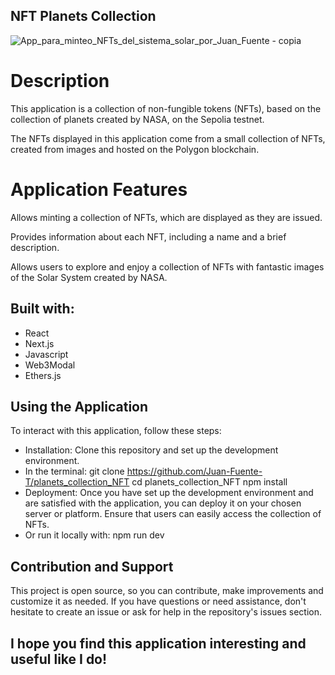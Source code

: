 ## NFT Planets Collection

![App_para_minteo_NFTs_del_sistema_solar_por_Juan_Fuente - copia](https://github.com/Juan-Fuente-T/planets_collection_NFT/assets/127140423/b1756961-01de-4048-9773-a520834973ea)


# Description

This application is a collection of non-fungible tokens (NFTs), based on the collection of planets created by NASA, on the Sepolia testnet.

The NFTs displayed in this application come from a small collection of NFTs, created from images and hosted on the Polygon blockchain.

# Application Features

Allows minting a collection of NFTs, which are displayed as they are issued.

Provides information about each NFT, including a name and a brief description.

Allows users to explore and enjoy a collection of NFTs with fantastic images of the Solar System created by NASA.

## Built with:

- React
- Next.js
- Javascript
- Web3Modal
- Ethers.js

## Using the Application

To interact with this application, follow these steps:

- Installation:
  Clone this repository and set up the development environment.
- In the terminal:
  git clone https://github.com/Juan-Fuente-T/planets_collection_NFT
  cd planets_collection_NFT
  npm install
- Deployment: Once you have set up the development environment and are satisfied with the application, you can deploy it on your chosen server or platform. Ensure that users can easily access the collection of NFTs.
- Or run it locally with:
  npm run dev

## Contribution and Support

This project is open source, so you can contribute, make improvements and customize it as needed. If you have questions or need assistance, don't hesitate to create an issue or ask for help in the repository's issues section.

## I hope you find this application interesting and useful like I do!

